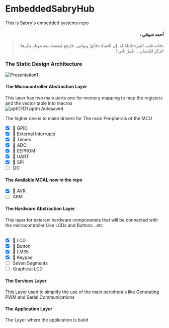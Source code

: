 # EmbeddedSabryHub
This is Sabry's embedded systems repo

<div dir="rtl">
  
#### أحمد شوقي : 
> دقات قلب المرء قائلةً له: إن الحياةَ دقائقٌ وثواني، 
فارفع لنفسك بعد موتك ذِكرها، الذِكرُ للإنسان .. عُمرٌ ثاني !

</div>


### The Static Design Architecture 
![Presentation1](https://user-images.githubusercontent.com/82292548/134666422-4ddb3824-1ba4-408d-adae-df4132e63b75.png)

#### The Microcontroller Abstraction Layer
This layer has two main parts one for memory mapping to map the registers and the vector table into macros <br>
![pptCFD1 pptm  Autosaved](https://user-images.githubusercontent.com/82292548/134762612-b09d78d5-d38d-4986-8f3f-f8ee6c7ebf48.jpg)

The higher one is to make drivers for The main Peripherals of the MCU
- [X] :tada: GPIO
- [X] :tada: External Interrupts
- [X] :tada: Timers
- [X] :tada: ADC
- [X] :tada: EEPROM
- [X] :tada: UART
- [X] :tada: SPI
- [ ]  I2C

#### The Available MCAL now in the repo 
- [X] :tada: AVR
- [ ] ARM

#### The Hardware Abstraction Layer  
This layer for exteranl hardware componenets that will be connected with the microcontroller Like LCDs and Buttons ..etc
<br>
<br>
- [X] :tada: LCD 
- [X] :tada: Button
- [X] :tada: LM35
- [X] :tada: Keypad
- [ ] Seven Segments
- [ ] Graphical LCD

#### The Services Layer 
This Layer used to simplify the use of the main peripherals like Generating PWM and Serial Communications


#### The Application Layer

The Layer where the application is build 
